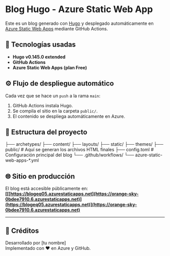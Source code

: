 # Blog Hugo - Azure Static Web App

Este es un blog generado con [Hugo](https://gohugo.io/) y desplegado automáticamente en [Azure Static Web Apps](https://learn.microsoft.com/azure/static-web-apps/overview) mediante GitHub Actions.

## 🚀 Tecnologías usadas

- **Hugo v0.145.0 extended**
- **GitHub Actions**
- **Azure Static Web Apps (plan Free)**

## ⚙️ Flujo de despliegue automático

Cada vez que se hace un `push` a la rama `main`:

1. GitHub Actions instala Hugo.
2. Se compila el sitio en la carpeta `public/`.
3. El contenido se despliega automáticamente en Azure.

## 📁 Estructura del proyecto

├── archetypes/
├── content/
├── layouts/
├── static/
├── themes/
├── public/ # Aquí se generan los archivos HTML finales
├── config.toml # Configuración principal del blog
└── .github/workflows/
└── azure-static-web-apps-*.yml

## 🌐 Sitio en producción

El blog está accesible públicamente en:  
**[[[https://blogeq05.azurestaticapps.net](https://orange-sky-0bdee7910.6.azurestaticapps.net)](https://blogeq05.azurestaticapps.net)](https://orange-sky-0bdee7910.6.azurestaticapps.net)**


---

## 📝 Créditos

Desarrollado por [tu nombre]  
Implementado con ❤️ en Azure y GitHub.

